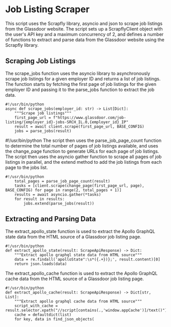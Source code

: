 # Job Listing Scraper
This script uses the Scrapfly library, asyncio and json to scrape job listings from the Glassdoor website. The script sets up a ScrapflyClient object with the user's API key and a maximum concurrency of 2, and defines a number of functions to extract and parse data from the Glassdoor website using the Scrapfly library.

## Scraping Job Listings
The scrape_jobs function uses the asyncio library to asynchronously scrape job listings for a given employer ID and returns a list of job listings. The function starts by fetching the first page of job listings for the given employer ID and passing it to the parse_jobs function to extract the job data.

```
#!/usr/bin/python
async def scrape_jobs(employer_id: str) -> List[Dict]:
    """Scrape job listings"""
    first_page_url = f"https://www.glassdoor.com/job-listing/{employer_id}-jobs-SRCH_IL.0,{employer_id}_IP"
    result = await client.scrape(first_page_url, BASE_CONFIG)
    jobs = parse_jobs(result)

```
#!/usr/bin/python
The script then uses the parse_job_page_count function to determine the total number of pages of job listings available, and uses the change_page function to generate URLs for each page of job listings. The script then uses the asyncio gather function to scrape all pages of job listings in parallel, and the extend method to add the job listings from each page to the jobs list.

```
#!/usr/bin/python
    total_pages = parse_job_page_count(result)
    tasks = [client.scrape(change_page(first_page_url, page), BASE_CONFIG) for page in range(2, total_pages + 1)]
    results = await asyncio.gather(*tasks)
    for result in results:
        jobs.extend(parse_jobs(result))
```

## Extracting and Parsing Data
The extract_apollo_state function is used to extract the Apollo GraphQL state data from the HTML source of a Glassdoor job listing page.

```
#!/usr/bin/python
def extract_apollo_state(result: ScrapeApiResponse) -> Dict:
    """Extract apollo graphql state data from HTML source"""
    data = re.findall('apolloState":\s*({.+})};', result.content)[0]
    return json.loads(data)
```

The extract_apollo_cache function is used to extract the Apollo GraphQL cache data from the HTML source of a Glassdoor job listing page.

```
#!/usr/bin/python
def extract_apollo_cache(result: ScrapeApiResponse) -> Dict[str, List]:
    """Extract apollo graphql cache data from HTML source"""
    script_with_cache = result.selector.xpath("//script[contains(.,'window.appCache')]/text()").get()
    cache = defaultdict(list)
    for key, data in find_json_objects(
```
